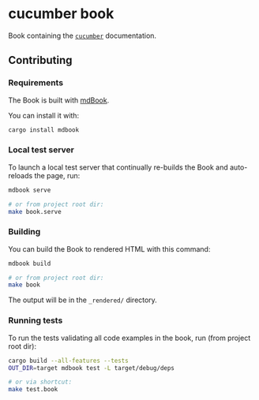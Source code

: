 # cucumber book

Book containing the [`cucumber`](https://crates.io/crates/cucumber) documentation.




## Contributing


### Requirements

The Book is built with [mdBook](https://github.com/rust-lang-nursery/mdBook).

You can install it with:
```bash
cargo install mdbook
```


### Local test server

To launch a local test server that continually re-builds the Book and auto-reloads the page, run:
```bash
mdbook serve

# or from project root dir:
make book.serve
```


### Building

You can build the Book to rendered HTML with this command:
```bash
mdbook build

# or from project root dir:
make book
```

The output will be in the `_rendered/` directory.


### Running tests

To run the tests validating all code examples in the book, run (from project root dir):

```bash
cargo build --all-features --tests
OUT_DIR=target mdbook test -L target/debug/deps

# or via shortcut:
make test.book
```
